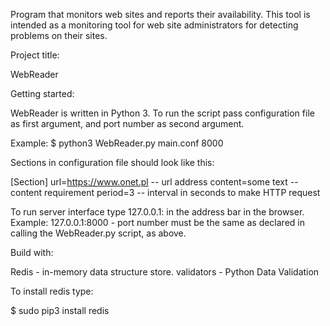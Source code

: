 Program that monitors web sites and reports their availability. This tool is intended as a
monitoring tool for web site administrators for detecting problems on their sites.

Project title:

WebReader

Getting started:

WebReader is written in Python 3.
To run the script pass configuration file as first argument, and port number as second argument.

Example: $ python3 WebReader.py main.conf 8000

Sections in configuration file should look like this:

[Section]
url=https://www.onet.pl   --   url address
content=some text   --   content requirement
period=3    --    interval in seconds to make HTTP request

To run server interface type 127.0.0.1:<port number> in the address bar in the browser.
Example: 127.0.0.1:8000 - port number must be the same as declared in calling the WebReader.py script, as above.

Build with:

Redis - in-memory data structure store.
validators - Python Data Validation

To install redis type:

$ sudo pip3 install redis
